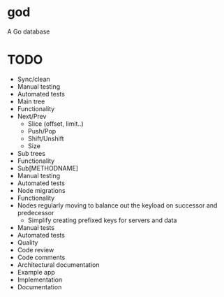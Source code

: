 god
===

A Go database

# TODO

* Sync/clean
 * Manual testing
 * Automated tests
* Main tree
 * Functionality
  * Next/Prev
	* Slice (offset, limit..)
	* Push/Pop
	* Shift/Unshift
	* Size
* Sub trees
 * Functionality
  * Sub[METHODNAME]
 * Manual testing
 * Automated tests
* Node migrations
 * Functionality
  * Nodes regularly moving to balance out the keyload on successor and predecessor
	* Simplify creating prefixed keys for servers and data
 * Manual tests
 * Automated tests
* Quality
 * Code review
 * Code comments
 * Architectural documentation
* Example app
 * Implementation
 * Documentation


